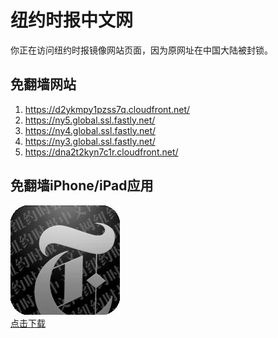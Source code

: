 <h1>纽约时报中文网</h1>
<p>你正在访问纽约时报镜像网站页面，因为原网址在中国大陆被封锁。</p>
<h2>免翻墙网站</h2>
<ol>
<li><a href="https://d2ykmpy1pzss7q.cloudfront.net/" target="1">https://d2ykmpy1pzss7q.cloudfront.net/</a></li>
<li><a href="https://ny5.global.ssl.fastly.net/" target="2">https://ny5.global.ssl.fastly.net/</a></li>
<li><a href="https://ny4.global.ssl.fastly.net/" target="3">https://ny4.global.ssl.fastly.net/</a></li>
<li><a href="https://ny3.global.ssl.fastly.net/" target="4">https://ny3.global.ssl.fastly.net/</a></li>
<li><a href="https://dna2t2kyn7c1r.cloudfront.net/" target="5">https://dna2t2kyn7c1r.cloudfront.net/</a></li>
</ol>
<h2>免翻墙iPhone/iPad应用</h2>
<p>
	<a href="https://itunes.apple.com/cn/app/niu-yue-shi-bao-zhong-wen-wang/id807498298?mt=8">
		<img src="icon175x175.jpeg" />
		<br/>点击下载
	</a>
</p>